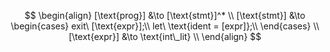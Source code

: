 $$
\begin{align}
    [\text{prog}] &\to [\text{stmt}]^* \\
    [\text{stmt}] &\to
    \begin{cases}
        exit\ [\text{expr}];\\
        let\ \text{ident = [expr]};\\
    \end{cases} \\
    [\text{expr}] &\to \text{int\_lit} \\
\end{align}
$$